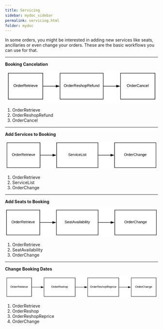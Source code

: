 ```yaml
---
title: Servicing
sidebar: mydoc_sidebar
permalink: servicing.html
folder: mydoc
---
```


In some orders, you might be interested in adding new services like seats, ancillaries or even change your orders. These are the basic workflows you can use for that.

---

**Booking Cancelation**

![Booking Cancelation](../../images/bookingcancelation.png)

1. OrderRetrieve
2. OrderReshopRefund
3. OrderCancel

---

**Add Services to Booking**

![Add Services to Booking](../../images/bookingaddservices.png)

1. OrderRetrieve
2. ServiceList
3. OrderChange

---

**Add Seats to Booking**

![Add Seats to Booking](../../images/bookingaddseats.png)

1. OrderRetrieve
2. SeatAvailability
3. OrderChange

---

**Change Booking Dates**

![Change Booking Dates](../../images/bookingdateschange.png)

1. OrderRetrieve
2. OrderReshop
3. OrderReshopReprice
4. OrderChange
